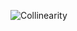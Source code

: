 ![Collinearity](https://github.com/DoctorDatah/Regression-Analysis-R/blob/master/_raw/Collinerity.JPG?raw=true)
